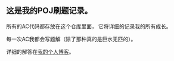 ## 这是我的POJ刷题记录。 

所有的AC代码都存放在这个仓库里面， 它将详细的记录我的所有成长。

每一次AC我都会写题解（除了那种真的是巨水无匹的）。

详细的解答在[我的个人博客](http://sparkrat.github.io)。
